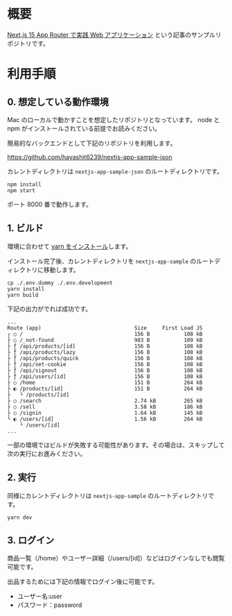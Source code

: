 # 概要

[Next.js 15 App Router で実践 Web アプリケーション](https://zenn.dev/t_hayashi/articles/e7917167b68a6b) という記事のサンプルリポジトリです。

# 利用手順

## 0. 想定している動作環境

Mac のローカルで動かすことを想定したリポジトリとなっています。
node と npm がインストールされている前提でお読みください。

簡易的なバックエンドとして下記のリポジトリを利用します。

https://github.com/hayashit6239/nextjs-app-sample-json

カレントディレクトリは `nextjs-app-sample-json` のルートディレクトリです。

```terminal
npm install
npm start
```

ポート 8000 番で動作します。

## 1. ビルド

環境に合わせて [yarn をインストール](https://classic.yarnpkg.com/lang/en/docs/install/#mac-stable)します。

インストール完了後、カレントディレクトリを `nextjs-app-sample` のルートディレクトリに移動します。

```terminal
cp ./.env.dummy ./.env.development
yarn install
yarn build
```

下記の出力がでれば成功です。

```
...
Route (app)                              Size     First Load JS
┌ ○ /                                    156 B           108 kB
├ ○ /_not-found                          983 B           109 kB
├ ƒ /api/products/[id]                   156 B           108 kB
├ ƒ /api/products/lazy                   156 B           108 kB
├ ƒ /api/products/quick                  156 B           108 kB
├ ƒ /api/set-cookie                      156 B           108 kB
├ ƒ /api/signout                         156 B           108 kB
├ ƒ /api/users/[id]                      156 B           108 kB
├ ○ /home                                151 B           264 kB
├ ◐ /products/[id]                       151 B           264 kB
├   └ /products/[id]
├ ○ /search                              2.74 kB         265 kB
├ ○ /sell                                3.58 kB         186 kB
├ ○ /signin                              1.64 kB         145 kB
└ ◐ /users/[id]                          1.56 kB         264 kB
    └ /users/[id]
...
```

一部の環境ではビルドが失敗する可能性があります。その場合は、スキップして次の実行にお進みください。

## 2. 実行

同様にカレントディレクトリは `nextjs-app-sample` のルートディレクトリです。

```terminal
yarn dev
```

## 3. ログイン

商品一覧（/home）やユーザー詳細（/users/[id]）などはログインなしでも閲覧可能です。

出品するためには下記の情報でログイン後に可能です。

- ユーザー名:user
- パスワード：password
